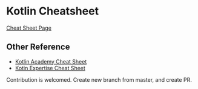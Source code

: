 # Kotlin Cheatsheet

[Cheat Sheet Page](https://kenjiohtsuka.github.io/kotlin-cheatsheet/en)

## Other Reference

* [Kotlin Academy Cheat Sheet](https://blog.kotlin-academy.com/kotlin-cheat-sheet-1137588c75a)
* [Kotin Expertise Cheat Sheet](https://kotlinexpertise.com/dzone_refcard_kotlin/)

Contribution is welcomed.
Create new branch from master, and create PR.
